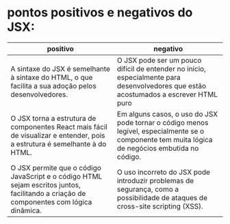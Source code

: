 # pontos positivos e negativos do JSX:
| positivo | negativo|
| ------- | --------| 
| A sintaxe do JSX é semelhante à sintaxe do HTML, o que facilita a sua adoção pelos desenvolvedores.| O JSX pode ser um pouco difícil de entender no início, especialmente para desenvolvedores que estão acostumados a escrever HTML puro|
| O JSX torna a estrutura de componentes React mais fácil de visualizar e entender, pois a estrutura é semelhante à do HTML. | Em alguns casos, o uso do JSX pode tornar o código menos legível, especialmente se o componente tem muita lógica de negócios embutida no código. |
| O JSX permite que o código JavaScript e o código HTML sejam escritos juntos, facilitando a criação de componentes com lógica dinâmica.| O uso incorreto do JSX pode introduzir problemas de segurança, como a possibilidade de ataques de cross-site scripting (XSS).|